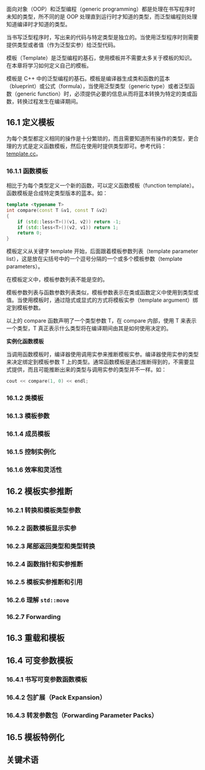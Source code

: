 面向对象（OOP）和泛型编程（generic programming）都是处理在书写程序时未知的类型，所不同的是 OOP 处理直到运行时才知道的类型，而泛型编程则处理知道编译时才知道的类型。

当书写泛型程序时，写出来的代码与特定类型是独立的。当使用泛型程序时则需要提供类型或者值（作为泛型实参）给泛型代码。

模板（Template）是泛型编程的基石，使用模板并不需要太多关于模板的知识。在本章将学习如何定义自己的模板。

模板是 C++ 中的泛型编程的基石。模板是编译器生成类和函数的蓝本（blueprint）或公式（formula），当使用泛型类型（generic type）或者泛型函数（generic function）时，必须提供必要的信息从而将蓝本转换为特定的类或函数，转换过程发生在编译期间。

## 16.1 定义模板

为每个类型都定义相同的操作是十分繁琐的，而且需要知道所有操作的类型，更合理的方式是定义函数模板，然后在使用时提供类型即可。参考代码：[template.cc](https://github.com/chuenlungwang/cppprimer-note/blob/master/code/template.cc)。

### 16.1.1 函数模板

相比于为每个类型定义一个新的函数，可以定义函数模板（function template）。函数模板是合成特定类型版本的蓝本。如：
````cpp
template <typename T>
int compare(const T &v1, const T &v2)
{
    if (std::less<T>()(v1, v2)) return -1;
    if (std::less<T>()(v2, v1)) return 1;
    return 0;
}
````
模板定义从关键字 template 开始，后面跟着模板参数列表（template parameter list），这是放在尖括号中的一个逗号分隔的一个或多个模板参数（template parameters）。

在模板定义中，模板参数列表不能是空的。

模板参数列表与函数参数列表类似，模板参数表示在类或函数定义中使用到类型或值。当使用模板时，通过隐式或显式的方式将模板实参（template argument）绑定到模板参数。

以上的 compare 函数声明了一个类型参数 T，在 compare 内部，使用 T 来表示一个类型，T 真正表示什么类型将在编译期间由其是如何使用决定的。

**实例化函数模板**

当调用函数模板时，编译器使用调用实参来推断模板实参。编译器使用实参的类型来决定绑定到模板参数 T 上的类型。通常函数模板是通过推断得到的，不需要显式提供，而且可能推断出来的类型与调用实参的类型并不一样。如：
````cpp
cout << compare(1, 0) << endl;
````

### 16.1.2 类模板
### 16.1.3 模板参数
### 16.1.4 成员模板
### 16.1.5 控制实例化
### 16.1.6 效率和灵活性

## 16.2 模板实参推断
### 16.2.1 转换和模板类型参数
### 16.2.2 函数模板显示实参
### 16.2.3 尾部返回类型和类型转换
### 16.2.4 函数指针和实参推断
### 16.2.5 模板实参推断和引用
### 16.2.6 理解 `std::move`
### 16.2.7 Forwarding

## 16.3 重载和模板

## 16.4 可变参数模板
### 16.4.1 书写可变参数函数模板
### 16.4.2 包扩展（Pack Expansion）
### 16.4.3 转发参数包（Forwarding Parameter Packs）

## 16.5 模板特例化

## 关键术语